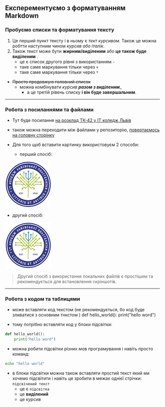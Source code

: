 ## Експерементуємо з форматуванням Markdown
### Пробуємо списки та форматування тексту 
1. Це перший пункт тексту і в ньому є _тект курсивом_. Також це можна робтти наступним чином *курсив або італік*.
1. Також текст може бути __жирним/виділеним__ або **це також буде виділеним** .
    - це є список другого рівня з використанням `-`
    + таке саме маркування тільки через `+`
    * таке саме маркування тільки через `*`
- ~~Просто продовжую головний список~~
    - можна комбінувати _курсив **разом з виділеним**__
        - а це третій рівень списку __і він буде завершальним__.

---

### Робота з посиланнями та файлами
- Тут буде посилання [на розклад ТК-42 у IT коледж Львів](https://itcollege.lviv.ua/rozklad-1-sem-23-24/ "Переходимо по URL")
- також можна переходити між файлами у репозиторію, [повертаємось на головну сторінку](../README.md)

- Для того щоб вставити картинку використовуєм 2 способи: 
    - перший спосіб:

![будь-який текст.](https://github.com/dmytro-pryshliak/r1/raw/main/init/pictures/logo-lit.jpg "Не забуваємо змінити blob на raw")

- другий спосіб:

![будь-який текст.](pictures/logo-lit.jpg "Перехід до локального файлу")

> Другий спосіб з використання локальних файлів є простішим та рекомендується для встановлення скріншотів.

---

### Робота з кодом та таблицями
+ може вставляти код текстом (не рекомендується, бо код буде зливатися з основним тнкстом )
def hello_world():
    print("hello word")

+ тому потрібно вставляти код у блоки підсвітки:
```python
def hello_world():
    print("hello word")
```

+ можна робити підсвітки різних мов програмування і навіть просто команд:
```bash
echo "hello world"
```

+ в блоки підсвітки можна також вставляти простий текст який ми хочемо підсвітити і навіть це зробити в межах однієї стрічки: `підсвічений текст`
    - це є `підсвітка`
    - це __виділений__
    - це  *курсив*


